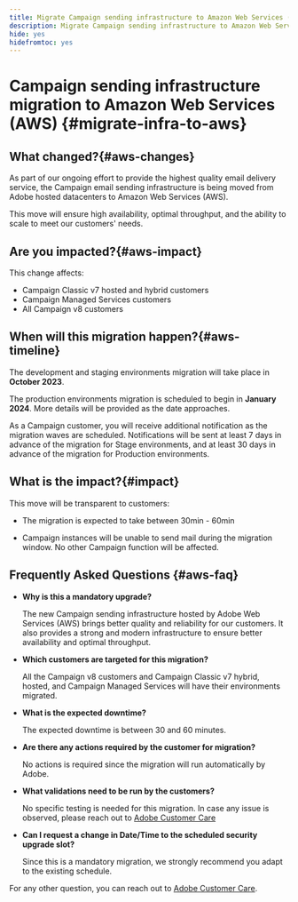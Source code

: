 ```yaml
---
title: Migrate Campaign sending infrastructure to Amazon Web Services (AWS)
description: Migrate Campaign sending infrastructure to Amazon Web Services (AWS)
hide: yes
hidefromtoc: yes
---
```


# Campaign sending infrastructure migration to Amazon Web Services (AWS) {#migrate-infra-to-aws}

## What changed?{#aws-changes}

As part of our ongoing effort to provide the highest quality email delivery service, the Campaign email sending infrastructure is being moved from Adobe hosted datacenters to Amazon Web Services (AWS). 

This move will ensure high availability, optimal throughput, and the ability to scale to meet our customers' needs.  

## Are you impacted?{#aws-impact}

This change affects:

* Campaign Classic v7 hosted and hybrid customers
* Campaign Managed Services customers
* All Campaign v8 customers

## When will this migration happen?{#aws-timeline}

The development and staging environments migration will take place in **October 2023**. 

The production environments migration is scheduled to begin in **January 2024**. More details will be provided as the date approaches. 

As a Campaign customer, you will receive additional notification as the migration waves are scheduled. Notifications will be sent at least 7 days in advance of the migration for Stage environments, and at least 30 days in advance of the migration for Production environments.

## What is the impact?{#impact}

This move will be transparent to customers: 

* The migration is expected to take between 30min - 60min

* Campaign instances will be unable to send mail during the migration window. No other Campaign function will be affected.

 
## Frequently Asked Questions {#aws-faq}

* **Why is this a mandatory upgrade?**

    The new Campaign sending infrastructure hosted by Adobe Web Services (AWS) brings better quality and reliability for our customers. It also provides a strong and modern infrastructure to ensure better availability and optimal throughput.

* **Which customers are targeted for this migration?**

    All the Campaign v8 customers and Campaign Classic v7 hybrid, hosted, and Campaign Managed Services will have their environments migrated.

* **What is the expected downtime?**

    The expected downtime is between 30 and 60 minutes.  

* **Are there any actions required by the customer for migration?** 
    
    No actions is required since the migration will run automatically by Adobe. 

* **What validations need to be run by the customers?** 
    
    No specific testing is needed for this migration. In case any issue is observed, please reach out to [Adobe Customer Care](https://experienceleague.adobe.com/?support-solution=Campaign#support)


* **Can I request a change in Date/Time to the scheduled security upgrade slot?** 
    
    Since this is a mandatory migration, we strongly recommend you adapt to the existing schedule.  


For any other question, you can reach out to [Adobe Customer Care](https://experienceleague.adobe.com/?support-solution=Campaign#support).
